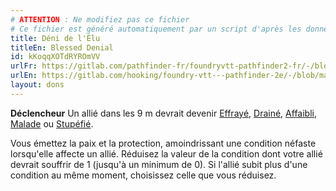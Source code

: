 ```yaml
---
# ATTENTION : Ne modifiez pas ce fichier
# Ce fichier est généré automatiquement par un script d'après les données du module Foundry VTT officiel et de sa traduction
title: Déni de l'Élu
titleEn: Blessed Denial
id: kKoqqXOTdRYROmVV
urlFr: https://gitlab.com/pathfinder-fr/foundryvtt-pathfinder2-fr/-/blob/master/data/feats/kKoqqXOTdRYROmVV.htm
urlEn: https://gitlab.com/hooking/foundry-vtt---pathfinder-2e/-/blob/master/packs/data/feats.db/blessed-denial.json
layout: dons
---
```

**Déclencheur** Un allié dans les 9 m devrait devenir [Effrayé](../conditions/effrayé.md), [Drainé](../conditions/drainé.md), [Affaibli](../conditions/affaibli.md), [Malade](../conditions/malade.md) ou [Stupéfié](../conditions/stupéfié.md).

Vous émettez la paix et la protection, amoindrissant une condition néfaste lorsqu'elle affecte un allié. Réduisez la valeur de la condition dont votre allié devrait souffrir de 1 (jusqu'à un minimum de 0). Si l'allié subit plus d'une condition au même moment, choisissez celle que vous réduisez.
